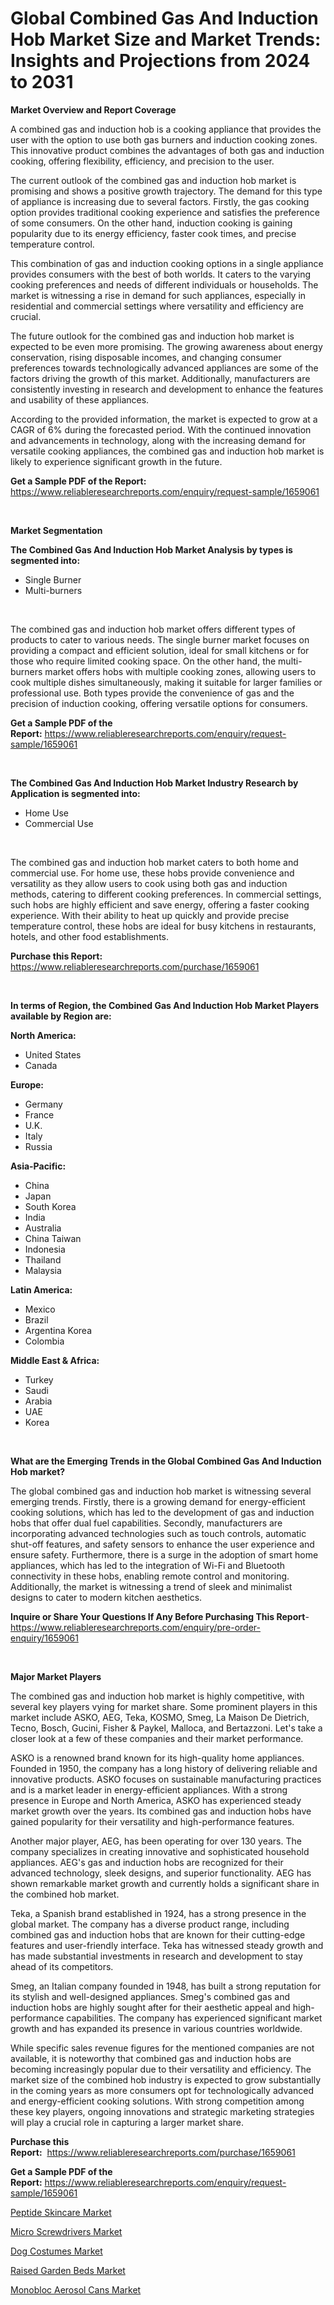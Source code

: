 <p><h1>Global Combined Gas And Induction Hob Market Size and Market Trends: Insights and Projections from 2024 to 2031</h1></p><p><strong>Market Overview and Report Coverage</strong></p>
<p><p>A combined gas and induction hob is a cooking appliance that provides the user with the option to use both gas burners and induction cooking zones. This innovative product combines the advantages of both gas and induction cooking, offering flexibility, efficiency, and precision to the user.</p><p>The current outlook of the combined gas and induction hob market is promising and shows a positive growth trajectory. The demand for this type of appliance is increasing due to several factors. Firstly, the gas cooking option provides traditional cooking experience and satisfies the preference of some consumers. On the other hand, induction cooking is gaining popularity due to its energy efficiency, faster cook times, and precise temperature control.</p><p>This combination of gas and induction cooking options in a single appliance provides consumers with the best of both worlds. It caters to the varying cooking preferences and needs of different individuals or households. The market is witnessing a rise in demand for such appliances, especially in residential and commercial settings where versatility and efficiency are crucial.</p><p>The future outlook for the combined gas and induction hob market is expected to be even more promising. The growing awareness about energy conservation, rising disposable incomes, and changing consumer preferences towards technologically advanced appliances are some of the factors driving the growth of this market. Additionally, manufacturers are consistently investing in research and development to enhance the features and usability of these appliances.</p><p>According to the provided information, the market is expected to grow at a CAGR of 6% during the forecasted period. With the continued innovation and advancements in technology, along with the increasing demand for versatile cooking appliances, the combined gas and induction hob market is likely to experience significant growth in the future.</p></p>
<p><strong>Get a Sample PDF of the Report:</strong> <a href="https://www.reliableresearchreports.com/enquiry/request-sample/1659061">https://www.reliableresearchreports.com/enquiry/request-sample/1659061</a></p>
<p>&nbsp;</p>
<p><strong>Market Segmentation</strong></p>
<p><strong>The Combined Gas And Induction Hob Market Analysis by types is segmented into:</strong></p>
<p><ul><li>Single Burner</li><li>Multi-burners</li></ul></p>
<p>&nbsp;</p>
<p><p>The combined gas and induction hob market offers different types of products to cater to various needs. The single burner market focuses on providing a compact and efficient solution, ideal for small kitchens or for those who require limited cooking space. On the other hand, the multi-burners market offers hobs with multiple cooking zones, allowing users to cook multiple dishes simultaneously, making it suitable for larger families or professional use. Both types provide the convenience of gas and the precision of induction cooking, offering versatile options for consumers.</p></p>
<p><strong>Get a Sample PDF of the Report:</strong>&nbsp;<a href="https://www.reliableresearchreports.com/enquiry/request-sample/1659061">https://www.reliableresearchreports.com/enquiry/request-sample/1659061</a></p>
<p>&nbsp;</p>
<p><strong>The Combined Gas And Induction Hob Market Industry Research by Application is segmented into:</strong></p>
<p><ul><li>Home Use</li><li>Commercial Use</li></ul></p>
<p>&nbsp;</p>
<p><p>The combined gas and induction hob market caters to both home and commercial use. For home use, these hobs provide convenience and versatility as they allow users to cook using both gas and induction methods, catering to different cooking preferences. In commercial settings, such hobs are highly efficient and save energy, offering a faster cooking experience. With their ability to heat up quickly and provide precise temperature control, these hobs are ideal for busy kitchens in restaurants, hotels, and other food establishments.</p></p>
<p><strong>Purchase this Report:</strong>&nbsp; <a href="https://www.reliableresearchreports.com/purchase/1659061">https://www.reliableresearchreports.com/purchase/1659061</a></p>
<p>&nbsp;</p>
<p><strong>In terms of Region, the Combined Gas And Induction Hob Market Players available by Region are:</strong></p>
<p>
    <p> <strong> North America: </strong>
        <ul>
            <li>United States</li>
            <li>Canada</li>
        </ul>
        </p> 
    <p> <strong> Europe: </strong>
        <ul>
            <li>Germany</li>
            <li>France</li>
            <li>U.K.</li>
            <li>Italy</li>
            <li>Russia</li>
        </ul>
        </p> 
    <p> <strong> Asia-Pacific: </strong>
        <ul>
            <li>China</li>
            <li>Japan</li>
            <li>South Korea</li>
            <li>India</li>
            <li>Australia</li>
            <li>China Taiwan</li>
            <li>Indonesia</li>
            <li>Thailand</li>
            <li>Malaysia</li>
        </ul>
        </p> 
    <p> <strong> Latin America: </strong>
        <ul>
            <li>Mexico</li>
            <li>Brazil</li>
            <li>Argentina Korea</li>
            <li>Colombia</li>
        </ul>
        </p> 
    <p> <strong> Middle East & Africa: </strong>
        <ul>
            <li>Turkey</li>
            <li>Saudi</li>
            <li>Arabia</li>
            <li>UAE</li>
            <li>Korea</li>
        </ul>
    </p>
    </p>
<p>&nbsp;</p>
<p><strong>What are the Emerging Trends in the Global Combined Gas And Induction Hob market?</strong></p>
<p><p>The global combined gas and induction hob market is witnessing several emerging trends. Firstly, there is a growing demand for energy-efficient cooking solutions, which has led to the development of gas and induction hobs that offer dual fuel capabilities. Secondly, manufacturers are incorporating advanced technologies such as touch controls, automatic shut-off features, and safety sensors to enhance the user experience and ensure safety. Furthermore, there is a surge in the adoption of smart home appliances, which has led to the integration of Wi-Fi and Bluetooth connectivity in these hobs, enabling remote control and monitoring. Additionally, the market is witnessing a trend of sleek and minimalist designs to cater to modern kitchen aesthetics.</p></p>
<p><strong>Inquire or Share Your Questions If Any Before Purchasing This Report</strong>- <a href="https://www.reliableresearchreports.com/enquiry/pre-order-enquiry/1659061">https://www.reliableresearchreports.com/enquiry/pre-order-enquiry/1659061</a></p>
<p>&nbsp;</p>
<p><strong>Major Market Players</strong></p>
<p><p>The combined gas and induction hob market is highly competitive, with several key players vying for market share. Some prominent players in this market include ASKO, AEG, Teka, KOSMO, Smeg, La Maison De Dietrich, Tecno, Bosch, Gucini, Fisher & Paykel, Malloca, and Bertazzoni. Let's take a closer look at a few of these companies and their market performance.</p><p>ASKO is a renowned brand known for its high-quality home appliances. Founded in 1950, the company has a long history of delivering reliable and innovative products. ASKO focuses on sustainable manufacturing practices and is a market leader in energy-efficient appliances. With a strong presence in Europe and North America, ASKO has experienced steady market growth over the years. Its combined gas and induction hobs have gained popularity for their versatility and high-performance features.</p><p>Another major player, AEG, has been operating for over 130 years. The company specializes in creating innovative and sophisticated household appliances. AEG's gas and induction hobs are recognized for their advanced technology, sleek designs, and superior functionality. AEG has shown remarkable market growth and currently holds a significant share in the combined hob market.</p><p>Teka, a Spanish brand established in 1924, has a strong presence in the global market. The company has a diverse product range, including combined gas and induction hobs that are known for their cutting-edge features and user-friendly interface. Teka has witnessed steady growth and has made substantial investments in research and development to stay ahead of its competitors.</p><p>Smeg, an Italian company founded in 1948, has built a strong reputation for its stylish and well-designed appliances. Smeg's combined gas and induction hobs are highly sought after for their aesthetic appeal and high-performance capabilities. The company has experienced significant market growth and has expanded its presence in various countries worldwide.</p><p>While specific sales revenue figures for the mentioned companies are not available, it is noteworthy that combined gas and induction hobs are becoming increasingly popular due to their versatility and efficiency. The market size of the combined hob industry is expected to grow substantially in the coming years as more consumers opt for technologically advanced and energy-efficient cooking solutions. With strong competition among these key players, ongoing innovations and strategic marketing strategies will play a crucial role in capturing a larger market share.</p></p>
<p><strong>Purchase this Report:</strong>&nbsp;&nbsp;<a href="https://www.reliableresearchreports.com/purchase/1659061">https://www.reliableresearchreports.com/purchase/1659061</a></p>
<p></p>
<p><strong>Get a Sample PDF of the Report:</strong>&nbsp;<a href="https://www.reliableresearchreports.com/enquiry/request-sample/1659061">https://www.reliableresearchreports.com/enquiry/request-sample/1659061</a></p>
<p><p><a href="https://github.com/lbird53714/Market-Research-Report-List-2/blob/main/peptide-skincare-market.md">Peptide Skincare Market</a></p><p><a href="https://github.com/sofayahoo2023/Market-Research-Report-List-2/blob/main/micro-screwdrivers-market.md">Micro Screwdrivers Market</a></p><p><a href="https://github.com/vimar16th/Market-Research-Report-List-2/blob/main/dog-costumes-market.md">Dog Costumes Market</a></p><p><a href="https://github.com/pizolina/Market-Research-Report-List-2/blob/main/raised-garden-beds-market.md">Raised Garden Beds Market</a></p><p><a href="https://github.com/mabutironaldo/Market-Research-Report-List-2/blob/main/monobloc-aerosol-cans-market.md">Monobloc Aerosol Cans Market</a></p></p>